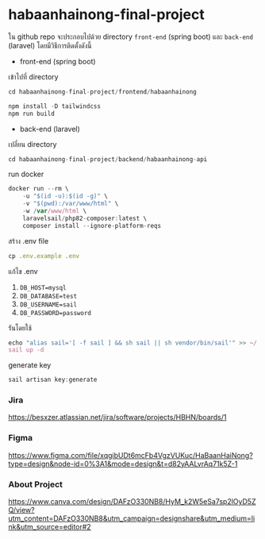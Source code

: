 # habaanhainong-final-project
ใน github repo จะประกอบไปด้วย directory `front-end` (spring boot) และ `back-end` (laravel) โดยมีวิธีการติดตั้งดังนี้

- front-end (spring boot)

เข้าไปที่ directory

```jsx
cd habaanhainong-final-project/frontend/habaanhainong
```

```jsx
npm install -D tailwindcss
npm run build
```

- back-end (laravel)

เปลี่ยน directory

```jsx
cd habaanhainong-final-project/backend/habaanhainong-api
```

run docker

```jsx
docker run --rm \
    -u "$(id -u):$(id -g)" \
    -v "$(pwd):/var/www/html" \
    -w /var/www/html \
    laravelsail/php82-composer:latest \
    composer install --ignore-platform-reqs
```

สร้าง .env file

```jsx
cp .env.example .env
```

แก้ไข .env

1. `DB_HOST=mysql`
2. `DB_DATABASE=test` 
3. `DB_USERNAME=sail` 
4. `DB_PASSWORD=password` 

รันโดยใช้ 

```jsx
echo "alias sail='[ -f sail ] && sh sail || sh vendor/bin/sail'" >> ~/.bashrc
sail up -d
```

generate key

```jsx
sail artisan key:generate
```

### Jira

https://besxzer.atlassian.net/jira/software/projects/HBHN/boards/1

### Figma

https://www.figma.com/file/xqgibUDt6mcFb4VgzVUKuc/HaBaanHaiNong?type=design&node-id=0%3A1&mode=design&t=d82yAALvrAq71k5Z-1

### About Project

https://www.canva.com/design/DAFzO330NB8/HyM_k2W5eSa7sp2lOyD5ZQ/view?utm_content=DAFzO330NB8&utm_campaign=designshare&utm_medium=link&utm_source=editor#2
